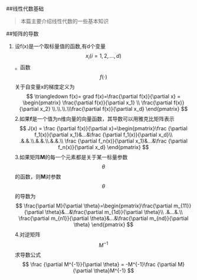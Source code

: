 ##线性代数基础
> 本篇主要介绍线性代数的一些基本知识

##矩阵的导数
1. 设f(x)是一个取标量值的函数,有d个变量$$x_i (i = 1,2,...,d)$$ 。函数$$f(\cdot)$$关于自变量x的梯度定义为
  $$
  \triangledown f(x)= grad f(x)=\frac{\partial f(x)}{\partial x} = 
  \begin{pmatrix}
  \frac{\partial f(x)}{\partial x_1} \\ \frac{\partial f(x)}{\partial x_2} \\.\\.\\.\\\frac{\partial f(x)}{\partial x_d}
  \end{pmatrix}
  $$
2.如果**f**是一个值为n维向量的向量函数，其导数可以用雅克比矩阵表示
   $$
     J(x) = \frac {\partial f(x)}{\partial x}=\begin{pmatrix}\frac {\partial f_1(x)}{\partial x_1}&...&\frac {\partial f_1(x)}{\partial x_d}\\ .&.&.\\.&.&.\\.&.&.\\ \frac {\partial f_n(x)}{\partial x_1}&...&\frac {\partial f_n(x)}{\partial x_d} \end{pmatrix}
   $$
3.如果矩阵**M**的每一个元素都是关于某一标量参数$$\theta$$的函数，则**M**对参数$$\theta$$的导数为
  $$
      \frac{\partial M}{\partial \theta}=\begin{pmatrix}\frac{\partial m_{11}}{\partial \theta}&...&\frac{\partial m_{1d}}{\partial \theta}\\
      .&...&.\\ 
 \frac{\partial m_{n1}}{\partial \theta}&...&\frac{\partial m_{nd}}{\partial \theta} \end{pmatrix}
  $$
4.对逆矩阵$$M^{-1}$$求导数公式
  $$
  \frac {\partial M^{-1}}{\partial \theta} = -M^{-1}\frac {\partial M}{\partial \theta}M^{-1}
  $$